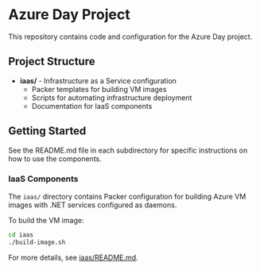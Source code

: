 # Azure Day Project

This repository contains code and configuration for the Azure Day project.

## Project Structure

- **iaas/** - Infrastructure as a Service configuration
  - Packer templates for building VM images
  - Scripts for automating infrastructure deployment
  - Documentation for IaaS components

## Getting Started

See the README.md file in each subdirectory for specific instructions on how to use the components.

### IaaS Components

The `iaas/` directory contains Packer configuration for building Azure VM images with .NET services configured as daemons.

To build the VM image:

```bash
cd iaas
./build-image.sh
```

For more details, see [iaas/README.md](iaas/README.md).
